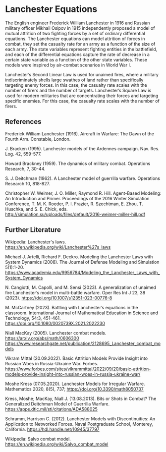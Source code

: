 # Lanchester Equations

The English engineer Frederick William Lanchester in 1916 and Russian military officer Mikhail Osipov in 1915 independently proposed a model of mutual attrition of two fighting forces by a set of ordinary differential equations. The Lanchester equations can model attrition of forces in combat, they set the casualty rate for an army as a function of the size of each army. The state variables represent fighting entities in the battlefield, and each of the differential equations capture the rate of decrease in a certain state variable as a function of the other state variables. These models were inspired by air-combat scenarios in World War I. 

Lanchester’s Second Linear Law is used for unaimed fires, where a military indiscriminately shells large swathes of land rather than specifically targeting enemy forces. In this case, the casualty rate scales with the number of firers and the number of targets. Lanchester’s Square Law is used for modern militaries that are concentrating their forces and targeting specific enemies. For this case, the casualty rate scales with the number of firers.


## References

Frederick William Lanchester (1916). Aircraft in Warfare: The Dawn of the Fourth Arm. Constable, London.

J. Bracken (1995). Lanchester models of the Ardennes campaign. Nav. Res. Log. 42, 559-577.

Howard Brackney (1959). The dynamics of military combat. Operations Research, 7, 30-44.

S. J. Deitchman (1962). A Lanchester model of guerrilla warfare. Operations Research 10, 818-827.

Christopher W. Weimer, J. O. Miller, Raymond R. Hill. Agent-Based Modeling: An Introduction and Primer. Proceedings of the 2016 Winter Simulation Conference, T. M. K. Roeder, P. I. Frazier, R. Szechtman, E. Zhou, T. Huschka, and S. E. Chick, eds. <http://simulation.su/uploads/files/default/2016-weimer-miller-hill.pdf>


## Further Literature

Wikipedia: Lanchester's laws. <https://en.wikipedia.org/wiki/Lanchester%27s_laws>

Michael J. Artelli, Richard F. Deckro. Modeling the Lanchester Laws with System Dynamics (2008). The Journal of Defense Modeling and Simulation 5(1):1-20. <https://www.academia.edu/9956784/Modeling_the_Lanchester_Laws_with_System_Dynamics>

N. Cangiotti, M. Capolli, and M. Sensi (2023). A generalization of unaimed fire Lanchester’s model in multi-battle warfare. Oper Res Int J 23, 38 (2023). <https://doi.org/10.1007/s12351-023-00776-8>

M. McCartney (2023). Battling with Lanchester’s equations in the classroom. International Journal of Mathematical Education in Science and Technology, 54:3, 451-461. <https://doi.org/10.1080/0020739X.2021.2022230>

Niall MacKay (2005). Lanchester combat models. <https://arxiv.org/abs/math/0606300> <https://www.researchgate.net/publication/2128695_Lanchester_combat_models>


Vikram Mittal (20.09.2022). Basic Attrition Models Provide Insight into Russian Woes in Russia-Ukraine War. Forbes. <https://www.forbes.com/sites/vikrammittal/2022/09/20/basic-attrition-models-provide-insight-into-russian-woes-in-russia-ukraine-war/>

Moshe Kress (07.05.2020). Lanchester Models for Irregular Warfare. Mathematics 2020, 8(5), 737; <https://doi.org/10.3390/math8050737>

Kress, Moshe; MacKay, Niall J. (13.08.2013). Bits or Shots in Combat? The Generalized Deitchman Model of Guerrilla Warfare. <https://apps.dtic.mil/sti/citations/ADA588025>

Schramm, Harrison C. (2012). Lanchester Models with Discontinuities: An Application to Networked Forces. Naval Postgraduate School, Monterey, California. <https://hdl.handle.net/10945/37797>

Wikipedia: Salvo combat model. <https://en.wikipedia.org/wiki/Salvo_combat_model>

